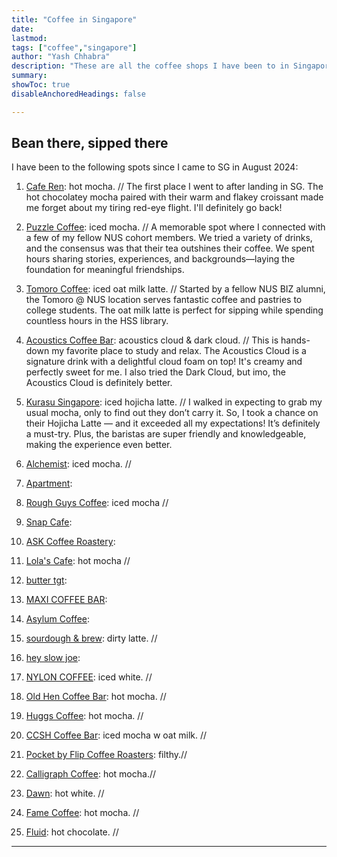 ```yaml
---
title: "Coffee in Singapore" 
date:
lastmod:
tags: ["coffee","singapore"]
author: "Yash Chhabra"
description: "These are all the coffee shops I have been to in Singapore."
summary:
showToc: true
disableAnchoredHeadings: false

---
```


## Bean there, sipped there

I have been to the following spots since I came to SG in August 2024:

1. [Cafe Ren](https://www.instagram.com/caferen.sg/): hot mocha. //
The first place I went to after landing in SG. The hot chocolatey mocha paired with their warm and flakey croissant made me forget about my tiring red-eye flight. I'll definitely go back!
2. [Puzzle Coffee](https://www.instagram.com/thepuzzlecoffee/): iced mocha. //
A memorable spot where I connected with a few of my fellow NUS cohort members. We tried a variety of drinks, and the consensus was that their tea outshines their coffee. We spent hours sharing stories, experiences, and backgrounds—laying the foundation for meaningful friendships.
3. [Tomoro Coffee](https://www.instagram.com/tomorocoffee.sg/): iced oat milk latte. //
Started by a fellow NUS BIZ alumni, the Tomoro @ NUS location serves fantastic coffee and pastries to college students. The oat milk latte is perfect for sipping while spending countless hours in the HSS library.
4. [Acoustics Coffee Bar](https://www.instagram.com/acousticscoffeebar/): acoustics cloud & dark cloud. //
This is hands-down my favorite place to study and relax. The Acoustics Cloud is a signature drink with a delightful cloud foam on top! It's creamy and perfectly sweet for me. I also tried the Dark Cloud, but imo, the Acoustics Cloud is definitely better.
5. [Kurasu Singapore](https://www.instagram.com/kurasusg/): iced hojicha latte. //
I walked in expecting to grab my usual mocha, only to find out they don’t carry it. So, I took a chance on their Hojicha Latte — and it exceeded all my expectations! It’s definitely a must-try. Plus, the baristas are super friendly and knowledgeable, making the experience even better.
6. [Alchemist](https://www.instagram.com/alchemist.sg/): iced mocha. //


7. [Apartment](https://www.instagram.com/apartmentcoffee/): 


8. [Rough Guys Coffee](https://www.instagram.com/roughguyscoffee/): iced mocha //


9. [Snap Cafe](https://www.instagram.com/snapcafe.sg/): 


10. [ASK Coffee Roastery](https://www.instagram.com/askcoffeeroastery/):


11. [Lola's Cafe](https://www.instagram.com/lolascafesg/): hot mocha //


12. [butter tgt](https://www.instagram.com/butter_tgt/):


13. [MAXI COFFEE BAR](https://www.instagram.com/maxi.coffeebar/): 


14. [Asylum Coffee](https://www.instagram.com/asylumcoffeesg): 


15. [sourdough & brew](https://www.instagram.com/bakingwithgina): dirty latte. //


16. [hey slow joe](https://www.instagram.com/heyslowjoe): 


17. [NYLON COFFEE](https://www.instagram.com/nyloncoffee): iced white. //


18. [Old Hen Coffee Bar](https://www.instagram.com/oldhencoffee): hot mocha. //


19. [Huggs Coffee](https://www.instagram.com/huggs.sg): hot mocha. //
  

20. [CCSH Coffee Bar](https://www.instagram.com/cshhcoffee): iced mocha w oat milk. //


21. [Pocket by Flip Coffee Roasters](https://www.instagram.com/flipcoffeeroasters): filthy.//

22. [Calligraph Coffee](https://www.instagram.com/calligraphcoffee): hot mocha.//

23. [Dawn](https://www.instagram.com/dawnkissa): hot white. //

24. [Fame Coffee](https://www.instagram.com/famecoffeesg): hot mocha. //

25. [Fluid](https://www.instagram.com/fluidcollective.co): hot chocolate. //


---
